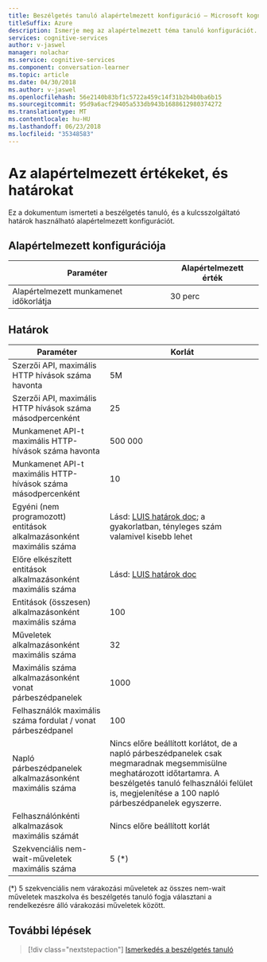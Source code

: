 ```yaml
---
title: Beszélgetés tanuló alapértelmezett konfiguráció – Microsoft kognitív szolgáltatások |} Microsoft Docs
titleSuffix: Azure
description: Ismerje meg az alapértelmezett téma tanuló konfigurációt.
services: cognitive-services
author: v-jaswel
manager: nolachar
ms.service: cognitive-services
ms.component: conversation-learner
ms.topic: article
ms.date: 04/30/2018
ms.author: v-jaswel
ms.openlocfilehash: 56e2140b83bf1c5722a459c14f31b2b4b0ba6b15
ms.sourcegitcommit: 95d9a6acf29405a533db943b1688612980374272
ms.translationtype: MT
ms.contentlocale: hu-HU
ms.lasthandoff: 06/23/2018
ms.locfileid: "35348583"
---
```

# <a name="default-values-and-boundaries"></a>Az alapértelmezett értékeket, és határokat

Ez a dokumentum ismerteti a beszélgetés tanuló, és a kulcsszolgáltató határok használható alapértelmezett konfigurációt.

## <a name="default-configuration"></a>Alapértelmezett konfigurációja

Paraméter | Alapértelmezett érték
--- | --- 
Alapértelmezett munkamenet időkorlátja | 30 perc

## <a name="boundaries"></a>Határok

Paraméter | Korlát
--- | --- 
Szerzői API, maximális HTTP hívások száma havonta | 5M
Szerzői API, maximális HTTP hívások száma másodpercenként | 25
Munkamenet API-t maximális HTTP-hívások száma havonta | 500 000
Munkamenet API-t maximális HTTP-hívások száma másodpercenként | 10
Egyéni (nem programozott) entitások alkalmazásonként maximális száma | Lásd: [LUIS határok doc](https://docs.microsoft.com/en-us/azure/cognitive-services/luis/luis-boundaries); a gyakorlatban, tényleges szám valamivel kisebb lehet
Előre elkészített entitások alkalmazásonként maximális száma | Lásd: [LUIS határok doc](https://docs.microsoft.com/en-us/azure/cognitive-services/luis/luis-boundaries)
Entitások (összesen) alkalmazásonként maximális száma | 100
Műveletek alkalmazásonként maximális száma | 32
Maximális száma alkalmazásonként vonat párbeszédpanelek | 1000
Felhasználók maximális száma fordulat / vonat párbeszédpanel | 100
Napló párbeszédpanelek alkalmazásonként maximális száma | Nincs előre beállított korlátot, de a napló párbeszédpanelek csak megmaradnak megsemmisülne meghatározott időtartamra.  A beszélgetés tanuló felhasználói felület is, megjelenítése a 100 napló párbeszédpanelek egyszerre. 
Felhasználónkénti alkalmazások maximális számát | Nincs előre beállított korlát
Szekvenciális nem-wait-műveletek maximális száma | 5 (*)

(*) 5 szekvenciális nem várakozási műveletek az összes nem-wait műveletek maszkolva és beszélgetés tanuló fogja választani a rendelkezésre álló várakozási műveletek között.

## <a name="next-steps"></a>További lépések

> [!div class="nextstepaction"]
> [Ismerkedés a beszélgetés tanuló](./quickstart.md)
